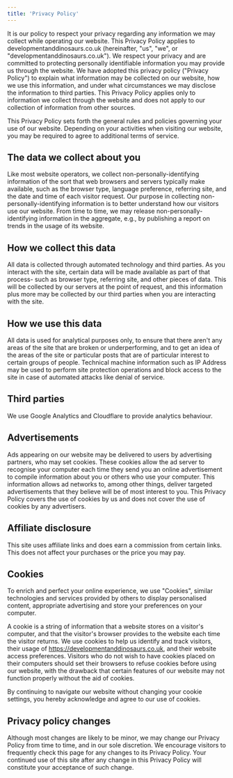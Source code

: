 ```yaml
---
title: 'Privacy Policy'
---
```


It is our policy to respect your privacy regarding any information we may collect while operating our website. This Privacy Policy applies to developmentanddinosaurs.co.uk (hereinafter, "us", "we", or "developmentanddinosaurs.co.uk"). We respect your privacy and are committed to protecting personally identifiable information you may provide us through the website. We have adopted this privacy policy ("Privacy Policy") to explain what information may be collected on our website, how we use this information, and under what circumstances we may disclose the information to third parties. This Privacy Policy applies only to information we collect through the website and does not apply to our collection of information from other sources.

This Privacy Policy sets forth the general rules and policies governing your use of our website. Depending on your activities when visiting our website, you may be required to agree to additional terms of service.

## The data we collect about you
Like most website operators, we collect non-personally-identifying information of the sort that web browsers and servers typically make available, such as the browser type, language preference, referring site, and the date and time of each visitor request. Our purpose in collecting non-personally-identifying information is to better understand how our visitors use our website. From time to time, we may release non-personally-identifying information in the aggregate, e.g., by publishing a report on trends in the usage of its website.

## How we collect this data
All data is collected through automated technology and third parties. As you interact with the site, certain data will be made available as part of that process- such as browser type, referring site, and other pieces of data. This will be collected by our servers at the point of request, and this information plus more may be collected by our third parties when you are interacting with the site. 

## How we use this data
All data is used for analytical purposes only, to ensure that there aren't any areas of the site that are broken or underperforming, and to get an idea of the areas of the site or particular posts that are of particular interest to certain groups of people. Technical machine information such as IP Address may be used to perform site protection operations and block access to the site in case of automated attacks like denial of service. 

## Third parties 
We use Google Analytics and Cloudflare to provide analytics behaviour. 

## Advertisements 
Ads appearing on our website may be delivered to users by advertising partners, who may set cookies. These cookies allow the ad server to recognise your computer each time they send you an online advertisement to compile information about you or others who use your computer. This information allows ad networks to, among other things, deliver targeted advertisements that they believe will be of most interest to you. This Privacy Policy covers the use of cookies by us and does not cover the use of cookies by any advertisers.

## Affiliate disclosure
This site uses affiliate links and does earn a commission from certain links. This does not affect your purchases or the price you may pay.

## Cookies 
To enrich and perfect your online experience, we use "Cookies", similar technologies and services provided by others to display personalised content, appropriate advertising and store your preferences on your computer.

A cookie is a string of information that a website stores on a visitor's computer, and that the visitor's browser provides to the website each time the visitor returns. We use cookies to help us identify and track visitors, their usage of https://developmentanddinosaurs.co.uk, and their website access preferences. Visitors who do not wish to have cookies placed on their computers should set their browsers to refuse cookies before using our website, with the drawback that certain features of our website may not function properly without the aid of cookies.

By continuing to navigate our website without changing your cookie settings, you hereby acknowledge and agree to our use of cookies.

## Privacy policy changes
Although most changes are likely to be minor, we may change our Privacy Policy from time to time, and in our sole discretion. We encourage visitors to frequently check this page for any changes to its Privacy Policy. Your continued use of this site after any change in this Privacy Policy will constitute your acceptance of such change.
